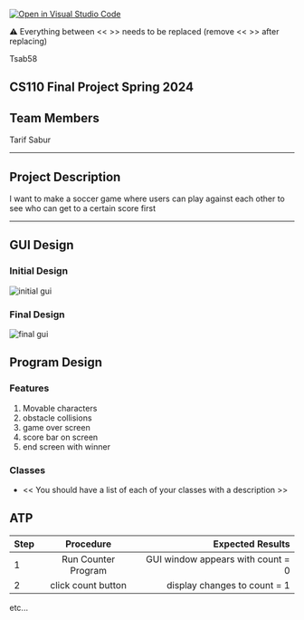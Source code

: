 [![Open in Visual Studio Code](https://classroom.github.com/assets/open-in-vscode-718a45dd9cf7e7f842a935f5ebbe5719a5e09af4491e668f4dbf3b35d5cca122.svg)](https://classroom.github.com/online_ide?assignment_repo_id=14587322&assignment_repo_type=AssignmentRepo)

:warning: Everything between << >> needs to be replaced (remove << >> after replacing)

Tsab58
## CS110 Final Project  Spring 2024

## Team Members
Tarif Sabur

***

## Project Description

I want to make a soccer game where users can play against each other to see who can get to a certain score first 

***    

## GUI Design

### Initial Design

![initial gui](assets/gui.png)

### Final Design

![final gui](assets/finalgui.jpg)

## Program Design

### Features

1. Movable characters
2. obstacle collisions
3. game over screen
4. score bar on screen
5. end screen with winner

### Classes

- << You should have a list of each of your classes with a description >>

## ATP

| Step                 |Procedure             |Expected Results                   |
|----------------------|:--------------------:|----------------------------------:|
|  1                   | Run Counter Program  |GUI window appears with count = 0  |
|  2                   | click count button   | display changes to count = 1      |
etc...
